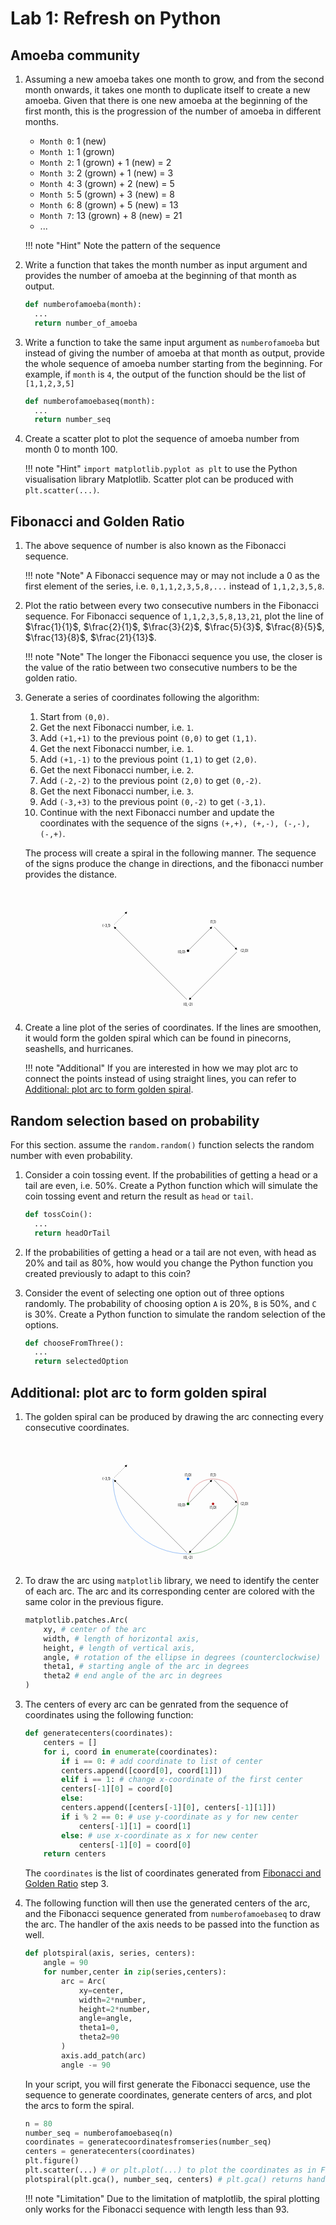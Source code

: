 # Lab 1: Refresh on Python

## Amoeba community

1. Assuming a new amoeba takes one month to grow, and from the second month onwards, it takes one month to duplicate itself to create a new amoeba. Given that there is one new amoeba at the beginning of the first month, this is the progression of the number of amoeba in different months.

    - `Month 0`: 1 (new)
    - `Month 1`: 1 (grown)
    - `Month 2`: 1 (grown) + 1 (new) = 2
    - `Month 3`: 2 (grown) + 1 (new) = 3
    - `Month 4`: 3 (grown) + 2 (new) = 5
    - `Month 5`: 5 (grown) + 3 (new) = 8
    - `Month 6`: 8 (grown) + 5 (new) = 13
    - `Month 7`: 13 (grown) + 8 (new) = 21
    - ...

    !!! note "Hint"
        Note the pattern of the sequence

2. Write a function that takes the month number as input argument and provides the number of amoeba at the beginning of that month as output.

    ```python
    def numberofamoeba(month):
      ...
      return number_of_amoeba
    ```

3. Write a function to take the same input argument as `numberofamoeba` but instead of giving the number of amoeba at that month as output, provide the whole sequence of amoeba number starting from the beginning. For example, if `month` is `4`, the output of the function should be the list of `[1,1,2,3,5]`

    ```python
    def numberofamoebaseq(month):
      ...
      return number_seq
    ```

4. Create a scatter plot to plot the sequence of amoeba number from month 0 to month 100.

    !!! note "Hint"
        `import matplotlib.pyplot as plt` to use the Python visualisation library Matplotlib. Scatter plot can be produced with `plt.scatter(...)`.


## Fibonacci and Golden Ratio

1. The above sequence of number is also known as the Fibonacci sequence.

    !!! note "Note"
        A Fibonacci sequence may or may not include a 0 as the first element of the series, i.e. `0,1,1,2,3,5,8,...` instead of `1,1,2,3,5,8`.

2. Plot the ratio between every two consecutive numbers in the Fibonacci sequence. For Fibonacci sequence of `1,1,2,3,5,8,13,21`, plot the line of $\frac{1}{1}$, $\frac{2}{1}$, $\frac{3}{2}$, $\frac{5}{3}$, $\frac{8}{5}$, $\frac{13}{8}$, $\frac{21}{13}$.

    !!! note "Note"
        The longer the Fibonacci sequence you use, the closer is the value of the ratio between two consecutive numbers to be the golden ratio.


3. Generate a series of coordinates following the algorithm:
    1. Start from `(0,0)`.
    2. Get the next Fibonacci number, i.e. `1`.
    3. Add `(+1,+1)` to the previous point `(0,0)` to get `(1,1)`.
    4. Get the next Fibonacci number, i.e. `1`.
    5. Add `(+1,-1)` to the previous point `(1,1)` to get `(2,0)`.
    6. Get the next Fibonacci number, i.e. `2`.
    7. Add `(-2,-2)` to the previous point `(2,0)` to get `(0,-2)`.
    8. Get the next Fibonacci number, i.e. `3`.
    9. Add `(-3,+3)` to the previous point `(0,-2)` to get `(-3,1)`.
    10. Continue with the next Fibonacci number and update the coordinates with the sequence of the signs `(+,+), (+,-), (-,-), (-,+)`.

    The process will create a spiral in the following manner. The sequence of the signs produce the change in directions, and the fibonacci number provides the distance.
    <div style="text-align:center">
    <svg viewBox="-350 -250 600 500" style="width:50%;max-width:500px">
    <defs>
    <marker
    id="triangle"
    viewBox="0 0 10 10"
    refX="1"
    refY="5"
    markerUnits="strokeWidth"
    markerWidth="10"
    markerHeight="10"
    orient="auto">
    <path d="M 0 0 L 10 5 L 0 10 z" fill="#000" />
    </marker>
    </defs>
    <text x="-10" y="00" text-anchor="end" dominant-baseline="hanging">(0,0)</text>
    <circle cx="0" cy="0" r="5" fill="black" />
    <path d="M 0 0 m 5 -5 l 85 -85" stroke="black" marker-end="url(#triangle)" />
    <text x="100" y="-110" text-anchor="middle" dominant-baseline="auto">(1,1)</text>
    <path d="M 0 0 m 100 -100 m 5 5 l 85 85" stroke="black" marker-end="url(#triangle)" />
    <text x="210" y="0" text-anchor="start" dominant-baseline="middle">(2,0)</text>
    <path d="M 0 0 m 100 -100 m 100 100 m -5 5 l -185 185" stroke="black" marker-end="url(#triangle)" />
    <text x="0" y="210" text-anchor="middle" dominant-baseline="hanging">(0,-2)</text>
    <path d="M 0 0 m 100 -100 m 100 100 m -200 200 m -5 -5 l -285 -285" stroke="black" marker-end="url(#triangle)" />
    <text x="-310" y="-100" text-anchor="end" dominant-baseline="middle">(-3,1)</text>
    <path d="M 0 0 m 100 -100 m 100 100 m -200 200 m -300 -300 m 5 -5 l 45 -45" stroke="black" stroke-dasharray="4" marker-end="url(#triangle)" />
    <!-- <path d="M 0 0 l 100 -100 l 100 100 l -200 200 l -300 -300" stroke="black" fill="transparent" /> -->
    </svg>
    </div>


4. Create a line plot of the series of coordinates. If the lines are smoothen, it would form the golden spiral which can be found in pinecorns, seashells, and hurricanes.

    !!! note "Additional"
        If you are interested in how we may plot arc to connect the points instead of using straight lines, you can refer to [Additional: plot arc to form golden spiral](#additional-plot-arc-to-form-the-golden-spiral).

## Random selection based on probability

For this section. assume the `random.random()` function selects the random number with even probability.

1. Consider a coin tossing event. If the probabilities of getting a head or a tail are even, i.e. 50%. Create a Python function which will simulate the coin tossing event and return the result as `head` or `tail`.

    ```python
    def tossCoin():
      ...
      return headOrTail
    ```

2. If the probabilities of getting a head or a tail are not even, with head as 20% and tail as 80%, how would you change the Python function you created previously to adapt to this coin?

3. Consider the event of selecting one option out of three options randomly. The probability of choosing option `A` is 20%, `B` is 50%, and  `C` is 30%. Create a Python function to simulate the random selection of the options.

    ```python
    def chooseFromThree():
      ...
      return selectedOption
    ```

## Additional: plot arc to form golden spiral

1. The golden spiral can be produced by drawing the arc connecting every consecutive coordinates.
    <div style="text-align:center">
    <svg viewBox="-350 -250 600 500" style="width:50%;max-width:500px">
    <defs>
    <marker
    id="triangle"
    viewBox="0 0 10 10"
    refX="1"
    refY="5"
    markerUnits="strokeWidth"
    markerWidth="10"
    markerHeight="10"
    orient="auto">
    <path d="M 0 0 L 10 5 L 0 10 z" fill="#000" />
    </marker>
    </defs>
    <text x="-10" y="00" text-anchor="end" dominant-baseline="hanging">(0,0)</text>
    <circle cx="0" cy="0" r="5" fill="black" />
    <path d="M 0 0 m 5 -5 l 85 -85" stroke="black" marker-end="url(#triangle)" />
    <text x="100" y="-110" text-anchor="middle" dominant-baseline="auto">(1,1)</text>
    <path d="M 0 0 m 100 -100 m 5 5 l 85 85" stroke="black" marker-end="url(#triangle)" />
    <text x="210" y="0" text-anchor="start" dominant-baseline="middle">(2,0)</text>
    <path d="M 0 0 m 100 -100 m 100 100 m -5 5 l -185 185" stroke="black" marker-end="url(#triangle)" />
    <text x="0" y="210" text-anchor="middle" dominant-baseline="hanging">(0,-2)</text>
    <path d="M 0 0 m 100 -100 m 100 100 m -200 200 m -5 -5 l -285 -285" stroke="black" marker-end="url(#triangle)" />
    <text x="-310" y="-100" text-anchor="end" dominant-baseline="middle">(-3,1)</text>
    <path d="M 0 0 m 100 -100 m 100 100 m -200 200 m -300 -300 m 5 -5 l 45 -45" stroke="black" stroke-dasharray="4" marker-end="url(#triangle)" />
    <path d="M 0 0 A 100 100 0 0 1 100 -100" stroke="#B71C1C" fill="transparent"/>
    <path d="M 0 0 m 100 -100 A 100 100 0 0 1 200 0" stroke="#B71C1C" fill="transparent"/>
    <circle cx="100" cy="0" r="5" fill="#B71C1C" />
    <text x="100" y="10" text-anchor="middle" dominant-baseline="hanging">(1,0)</text>
    <path d="M 0 0 m 100 -100 m 100 100 A 200 200 0 0 1 0 200" stroke="#007517" fill="transparent"/>
    <circle cx="0" cy="0" r="5" fill="#007517" />
    <path d="M 0 0 m 100 -100 m 100 100 m -200 200 A 300 300 0 0 1 -300 -100" stroke="#0064eb" fill="transparent"/>
    <circle cx="0" cy="-100" r="5" fill="#0064eb" />
    <text x="0" y="-110" text-anchor="middle" dominant-baseline="auto">(1,0)</text>
    </svg>
    </div>

2. To draw the arc using `matplotlib` library, we need to identify the center of each arc. The arc and its corresponding center are colored with the same color in the previous figure. 
    ```python linenums="0"
    matplotlib.patches.Arc(
        xy, # center of the arc
        width, # length of horizontal axis, 
        height, # length of vertical axis, 
        angle, # rotation of the ellipse in degrees (counterclockwise)
        theta1, # starting angle of the arc in degrees
        theta2 # end angle of the arc in degrees
    )
    ```

3. The centers of every arc can be genrated from the sequence of coordinates using the following function:
    ```python title="function generatecenters"
    def generatecenters(coordinates):
        centers = []
        for i, coord in enumerate(coordinates):
            if i == 0: # add coordinate to list of center
            centers.append([coord[0], coord[1]])
            elif i == 1: # change x-coordinate of the first center
            centers[-1][0] = coord[0]
            else:
            centers.append([centers[-1][0], centers[-1][1]])
            if i % 2 == 0: # use y-coordinate as y for new center
                centers[-1][1] = coord[1]
            else: # use x-coordinate as x for new center
                centers[-1][0] = coord[0]
        return centers
    ```
    The `coordinates` is the list of coordinates generated from [Fibonacci and Golden Ratio](#fibonacci-and-golden-ratio) step 3.

4. The following function will then use the generated centers of the arc, and the Fibonacci sequence generated from `numberofamoebaseq` to draw the arc. The handler of the axis needs to be passed into the function as well.
    ```python title="function plotspiral"
    def plotspiral(axis, series, centers):
        angle = 90
        for number,center in zip(series,centers):
            arc = Arc(
                xy=center, 
                width=2*number, 
                height=2*number, 
                angle=angle,
                theta1=0, 
                theta2=90
            )
            axis.add_patch(arc)
            angle -= 90
    ```

    In your script, you will first generate the Fibonacci sequence, use the sequence to generate coordinates, generate centers of arcs, and plot the arcs to form the spiral.

    ```python
    n = 80
    number_seq = numberofamoebaseq(n)
    coordinates = generatecoordinatesfromseries(number_seq)
    centers = generatecenters(coordinates)
    plt.figure()
    plt.scatter(...) # or plt.plot(...) to plot the coordinates as in Fibonacci and Golden Ratio step 4
    plotspiral(plt.gca(), number_seq, centers) # plt.gca() returns handle of the current axis
    ```

    !!! note "Limitation"
        Due to the limitation of matplotlib, the spiral plotting only works for the Fibonacci sequence with length less than 93.